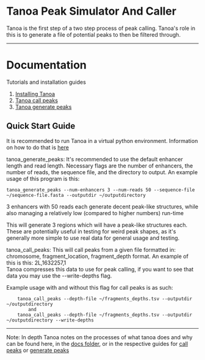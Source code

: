 # Tanoa Peak Simulator And Caller


Tanoa is the first step of a two step process of peak calling. Tanoa's role in this is to generate a file
of potential peaks to then be filtered through.

---
# Documentation

Tutorials and installation guides 

   1. [Installing Tanoa](../blob/dev/tutorials/installing-tanoa.md)
   2. [Tanoa call peaks](../blob/dev/tutorials/call-peaks.md)
   3. [Tanoa generate peaks](../blob/dev/tutorials/generate-peaks.md)


Quick Start Guide
---
   It is recommended to run Tanoa in a virtual python environment. Information on how to do that is [here](https://docs.python.org/3/tutorial/venv.html "https://docs.python.org/3/tutorial/venv.html")

   tanoa_generate_peaks: It's recommended to use the default enhancer length and read length. Necessary flags
   are the number of enhancers, the number of reads, the sequence file, and the directory to output.
   An example usage of this program is this:
        
    tanoa_generate_peaks --num-enhancers 3 --num-reads 50 --sequence-file ~/sequence-file.fasta --outputdir ~/outputdirectory

   3 enhancers with 50 reads each generate decent peak-like structures, while also managing a relatively low (compared to higher numbers) run-time

   This will generate 3 regions which will have a peak-like structures each. These are potentially useful in testing for weird peak shapes, as it's generally
   more simple to use real data for general usage and testing.
        
   tanoa_call_peaks: This will call peaks from a given file formatted in:
   chromosome, fragment_location, fragment_depth format. An example of this is this: 2L,1632257,1   
   Tanoa compresses this data to use for peak calling, if you want to see that data you may use the --write-depths flag. 
    
   Example usage with and without this flag for call peaks is as such:
            
        tanoa_call_peaks --depth-file ~/fragments_depths.tsv --outputdir ~/outputdirectory
            and
        tanoa_call_peaks --depth-file ~/fragments_depths.tsv --outputdir ~/outputdirectory --write-depths

---

Note: In depth Tanoa notes on the processes of what tanoa does and why can be found here, in the [docs folder](../blob/dev/docs/algorithm.md),
    or in the respective guides for [call peaks](../blob/dev/tutorials/call-peaks.md) or [generate peaks](../blob/dev/tutorials/generate-peaks.md)
